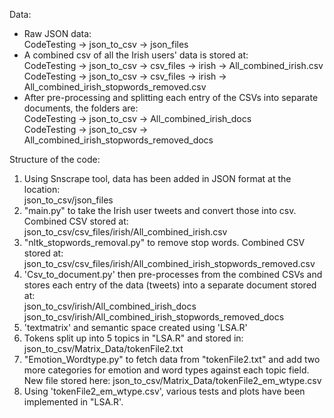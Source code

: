 Data:
<ul>
<li>Raw JSON data:
    <br /> CodeTesting -> json_to_csv -> json_files</li>
<li>A combined csv of all the Irish users' data is stored at:
    <br /> CodeTesting -> json_to_csv -> csv_files  -> irish -> All_combined_irish.csv
    <br /> CodeTesting -> json_to_csv -> csv_files  -> irish -> All_combined_irish_stopwords_removed.csv</li>
<li>After pre-processing and splitting each entry of the CSVs into separate documents, the folders are:
<br /> CodeTesting -> json_to_csv -> All_combined_irish_docs
<br /> CodeTesting -> json_to_csv -> All_combined_irish_stopwords_removed_docs
</li>
</ul>


Structure of the code:
<ol>
<li> Using Snscrape tool, data has been added in JSON format at the location: 
     <br /> json_to_csv/json_files </li>
<li> "main.py" to take the Irish user tweets and convert those into csv. Combined CSV stored at:
      <br /> json_to_csv/csv_files/irish/All_combined_irish.csv </li>
<li> "nltk_stopwords_removal.py" to remove stop words. Combined CSV stored at: 
      <br /> json_to_csv/csv_files/irish/All_combined_irish_stopwords_removed.csv </li>
<li> 'Csv_to_document.py' then pre-processes from the combined CSVs and stores each entry of the data (tweets) into a separate document stored at:
      <br /> json_to_csv/irish/All_combined_irish_docs
      <br /> json_to_csv/irish/All_combined_irish_stopwords_removed_docs</li>
<li> 'textmatrix' and semantic space created using 'LSA.R' </li>
<li> Tokens split up into 5 topics in "LSA.R" and stored in:
     <br /> json_to_csv/Matrix_Data/tokenFile2.txt</li>
<li> "Emotion_Wordtype.py" to fetch data from "tokenFile2.txt" and add two more categories for emotion and word types against each topic field.
      <br /> New file stored here: json_to_csv/Matrix_Data/tokenFile2_em_wtype.csv</li>
<li> Using 'tokenFile2_em_wtype.csv', various tests and plots have been implemented in "LSA.R'.</li>
</ol>